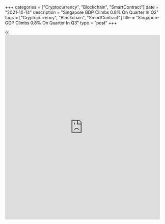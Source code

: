 +++
categories = ["Cryptocurrency", "Blockchain", "SmartContract"]
date = "2021-10-14"
description = "Singapore GDP Climbs 0.8% On Quarter In Q3"
tags = ["Cryptocurrency", "Blockchain", "SmartContract"]
title = "Singapore GDP Climbs 0.8% On Quarter In Q3"
type = "post"
+++

{{<iframe id="large-banner" src="https://www.bounty.group/#slide=2.0" width="100%" height="600" scrolling="no" style="border: 0px solid rgb(216, 221, 230); border-radius: 3px;">}}

Singapore's gross domestic product expanded a seasonally adjusted 0.8
percent on quarter in the third quarter of 2021, the Ministry of Trade
said in Thursday's advance estimate.

That was in line with estimates following the upwardly revised 1.4
percent contraction in the previous three months (originally -1.8
percent).

On a yearly basis, GDP climbed 6.5 percent - just shy of forecasts for
6.6 percent following the upwardly revised 15.2 percent jump in the
three months prior (originally 14.7 percent).

The manufacturing sector grew 7.5 percent on year in the third quarter
of 2021, extending the 18.0 percent growth in the previous quarter.
Growth during the quarter was supported by output expansions in all
clusters, except for the chemicals cluster. On a quarterly basis, the
manufacturing sector remained unchanged in the third quarter, an
improvement from the 2.1 percent decline in the second quarter.

The construction sector surged 57.9 percent on year following the 117.5
percent growth in Q2. Growth was largely due to low base effects given
the slow resumption of construction activities after the Circuit Breaker
period last year. On a quarterly basis, the sector shrank by 0.4
percent, moderating from the 2.4 percent contraction in the previous
quarter.

Among the services sectors, the wholesale & retail trade and
transportation & storage sectors grew 5.0 percent on year in Q3,
extending the 8.5 percent growth in the previous quarter. All sectors
within the group expanded during the quarter. In particular, the
wholesale trade sector grew on the back of a pickup in external demand.
On a quarterly basis, the sectors contracted by 1.3 percent, worsening
slightly from the 1.0 percent contraction in the preceding quarter.

The information & communications, finance & insurance and professional
services sectors collectively expanded 7.7 percent on year in the third
quarter, extending the 10.1 percent growth in the preceding quarter. All
sectors within the group recorded expansions. On a quarterly basis, the
sectors in the group posted growth of 1.2 percent, extending the 2.3 per
cent expansion in the previous quarter.

The accommodation & food services, real estate, administrative & support
services and other services sectors grew 3.1 percent on year, moderating
from the 14.5 percent expansion in the previous quarter. Within the
group, the real estate and other services sectors expanded, while the
accommodation & food services and administrative & support services
sectors contracted. On a quarterly basis, these sectors grew 0.8 percent
in Q3, a turnaround from the 2.2 percent contraction in the preceding
quarter.

For comments and feedback [contact](https://www.playgroundfx.com/contact/): editorial@rtt[news](https://www.letsplayfx.com/blog/forex-news-website/).com

[Economic News][1]

 **What parts of the world are seeing the best (and worst) economic
performances lately? Click[here][2] to check out our [Econ Scorecard][2]
and find out! See up-to-the-moment [ranking](https://www.playgroundfx.com/blog/crypto-exchange-ranking/)s for the best and worst
performers in [GDP][3], [unemployment rate][4], [inflation][5] and much
more.**

   1. www.rtt[news](https://www.letsplayfx.com/blog/forex-news-website/).com/Content/EconomicNews.aspx
   2. www.rtt[news](https://www.letsplayfx.com/blog/forex-news-website/).com/economic-scorecard/world-rank/retail-sales/highest-performance.aspx
   3. www.rtt[news](https://www.letsplayfx.com/blog/forex-news-website/).com/economic-scorecard/world-rank/GDP/highest-performance.aspx
   4. www.rtt[news](https://www.letsplayfx.com/blog/forex-news-website/).com/economic-scorecard/world-rank/unemployment-rate/lowest-performance.aspx
   5. www.rtt[news](https://www.letsplayfx.com/blog/forex-news-website/).com/economic-scorecard/world-rank/CPI/highest-performance.aspx